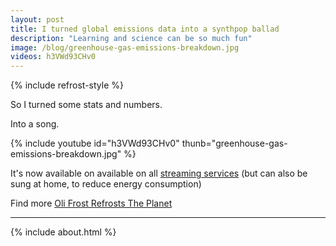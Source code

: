 ```yaml
---
layout: post
title: I turned global emissions data into a synthpop ballad
description: "Learning and science can be so much fun"
image: /blog/greenhouse-gas-emissions-breakdown.jpg
videos: h3VWd93CHv0
---
```


{% include refrost-style %}

So I turned some stats and numbers.

Into a song.

{% include youtube id="h3VWd93CHv0" thunb="greenhouse-gas-emissions-breakdown.jpg" %}

It's now available on available on all [streaming services](https://distrokid.com/hyperfollow/olifrost/the-greenhouse-gas-emissions-breakdown) (but can also be sung at home, to reduce energy consumption)

Find more [Oli Frost Refrosts The Planet](/refrost)

---

{% include about.html %}

